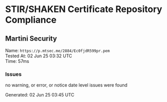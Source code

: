 # STIR/SHAKEN Certificate Repository Compliance

## Martini Security

Name: `https://p.mtsec.me/2884/Ec0fjdR599pr.pem`\
Tested At: 02 Jun 25 03:32 UTC\
Time: 57ms

### Issues

no warning, or error, or notice date level issues were found

Generated: 02 Jun 25 03:45 UTC